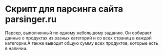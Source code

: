 # Скрипт для парсинга сайта parsinger.ru
Парсер, выполненный по одному небольшому заданию. Он собирает данные о продуктах из разных категорий и со всех страниц в каждой категории.А также выводит общую сумму всех продуктов, которые есть в наличии.